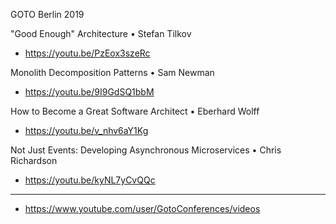 GOTO Berlin 2019

"Good Enough" Architecture • Stefan Tilkov
* https://youtu.be/PzEox3szeRc

Monolith Decomposition Patterns • Sam Newman
* https://youtu.be/9I9GdSQ1bbM

How to Become a Great Software Architect • Eberhard Wolff
* https://youtu.be/v_nhv6aY1Kg

Not Just Events: Developing Asynchronous Microservices • Chris Richardson
* https://youtu.be/kyNL7yCvQQc

----

* https://www.youtube.com/user/GotoConferences/videos